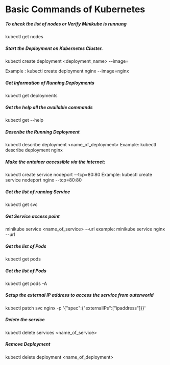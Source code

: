 

# Basic Commands of Kubernetes

##### To check the list of nodes or Verify Minikube is runnung
kubectl get nodes 

##### Start the Deployment on Kubernetes Cluster.
kubectl create deployment <deployment_name> --image=<imagename>
  
Example : kubectl create deployment nginx --image=nginx

##### Get Information of Running Deployments
kubectl get deployments

##### Get the help all the available commands
kubectl get --help  

##### Describe the Running Deployment
kubectl describe deployment <name_of_deployment>
Example: kubectl describe deployment nginx

##### Make the  ontainer accessible via the internet:
kubectl create service nodeport <deplymentname> --tcp=80:80
Example: kubectl create service nodeport nginx --tcp=80:80

##### Get the list of running Service 
kubectl get svc

##### Get Service access point 
minikube service <name_of_service> --url
example: minikube service nginx --url

##### Get the list of Pods 
kubectl get pods 

##### Get the list of Pods 
kubectl get pods -A

##### Setup the external IP address to access the service from outerworld
kubectl patch svc nginx -p '{"spec":{"externalIPs":["ipaddress"]}}'

##### Delete the service 
kubectl delete services <name_of_service>

##### Remove Deployment 
kubectl delete deployment <name_of_deployment>

